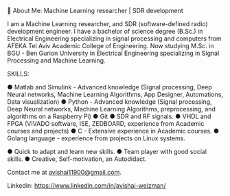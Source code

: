 💫 About Me:
Machine Learning researcher | SDR development

I am a Machine Learning researcher, and SDR (software-defined radio) development engineer. I have a bachelor of science degree (B.Sc.) in Electrical Engineering specializing in signal processing and computers from AFEKA Tel Aviv Academic College of Engineering. Now studying M.Sc. in BGU - Ben Gurion University in Electrical Engineering specializing in Signal Processing and Machine Learning.

SKILLS:

● Matlab and Simulink - Advanced knowledge (Signal processing, Deep Neural networks, Machine Learning Algorithms, App Designer, Automations, Data visualization)
● Python - Advanced knowledge (Signal processing, Deep Neural networks, Machine Learning Algorithms, preprocessing, and algorithms on a Raspberry Pi)
● Git
● SDR and RF signals.
● VHDL and FPGA (VIVADO software, ISE, ZEDBOARD, experience from Academic courses and projects)
● C - Extensive experience in Academic courses.
● Golang language - experience from projects on Linux systems.

● Quick to adapt and learn new skills.
● Team player with good social skills.
● Creative, Self-motivation, an Autodidact.

Contact me at avishai11900@gmail.com.

Linkedin: https://www.linkedin.com/in/avishai-weizman/
